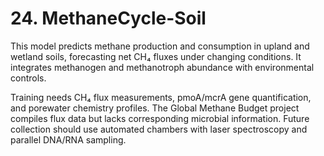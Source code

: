 # **24. MethaneCycle-Soil**
This model predicts methane production and consumption in upland and wetland soils, forecasting net CH₄ fluxes under changing conditions. It integrates methanogen and methanotroph abundance with environmental controls.

Training needs CH₄ flux measurements, pmoA/mcrA gene quantification, and porewater chemistry profiles. The Global Methane Budget project compiles flux data but lacks corresponding microbial information. Future collection should use automated chambers with laser spectroscopy and parallel DNA/RNA sampling.

